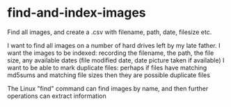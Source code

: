 # find-and-index-images
Find all images, and create a .csv with filename, path, date, filesize etc.

I want to find all images on a number of hard drives left by my late father.
I want the images to be indexed: recording the filename, the path, the file size, any available dates (file modified date, date picture taken if available)
I want to be able to mark duplicate files: perhaps if files have matching md5sums and matching file sizes then they are possible duplicate files

The Linux "find" command can find images by name, and then further operations can extract information

